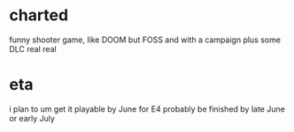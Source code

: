 # charted
funny shooter game, like DOOM but FOSS and with a campaign
plus some DLC real real
# eta
i plan to um get it playable by June for E4
probably be finished by late June or early July

